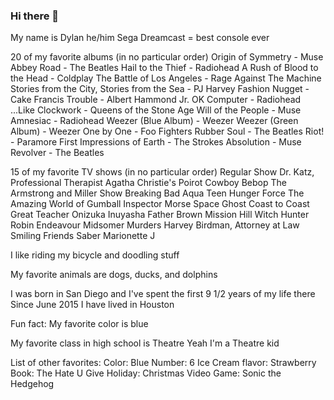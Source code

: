 ### Hi there 👋

My name is Dylan
he/him
Sega Dreamcast = best console ever

20 of my favorite albums (in no particular order)
Origin of Symmetry - Muse
Abbey Road - The Beatles
Hail to the Thief - Radiohead
A Rush of Blood to the Head - Coldplay
The Battle of Los Angeles - Rage Against The Machine
Stories from the City, Stories from the Sea - PJ Harvey
Fashion Nugget - Cake
Francis Trouble - Albert Hammond Jr.
OK Computer - Radiohead
...Like Clockwork - Queens of the Stone Age
Will of the People - Muse
Amnesiac - Radiohead
Weezer (Blue Album) - Weezer
Weezer (Green Album) - Weezer
One by One - Foo Fighters
Rubber Soul - The Beatles
Riot! - Paramore
First Impressions of Earth - The Strokes
Absolution - Muse
Revolver - The Beatles

15 of my favorite TV shows (in no particular order)
Regular Show
Dr. Katz, Professional Therapist
Agatha Christie's Poirot
Cowboy Bebop
The Armstrong and Miller Show
Breaking Bad
Aqua Teen Hunger Force
The Amazing World of Gumball
Inspector Morse
Space Ghost Coast to Coast
Great Teacher Onizuka
Inuyasha
Father Brown
Mission Hill
Witch Hunter Robin
Endeavour
Midsomer Murders
Harvey Birdman, Attorney at Law
Smiling Friends
Saber Marionette J


I like riding my bicycle and doodling stuff

My favorite animals are dogs, ducks, and dolphins

I was born in San Diego and I've spent the first 9 1/2 years of my life there
Since June 2015 I have lived in Houston

Fun fact: My favorite color is blue

My favorite class in high school is Theatre
Yeah I'm a Theatre kid

List of other favorites:
Color: Blue
Number: 6
Ice Cream flavor: Strawberry
Book: The Hate U Give
Holiday: Christmas
Video Game: Sonic the Hedgehog

